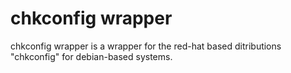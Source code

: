 chkconfig wrapper
=================

chkconfig wrapper is a wrapper for the red-hat based ditributions "chkconfig" for debian-based systems.
